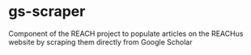 # gs-scraper
Component of the REACH project to populate articles on the REACHus website by scraping them directly from Google Scholar 
